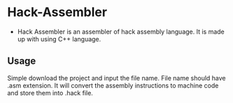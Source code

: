 # Hack-Assembler
- Hack Assembler is an assembler of hack assembly language. It is made up with using C++ language.
## Usage
Simple download the project and input the file name. File name should have .asm extension. It will convert the assembly instructions to machine code and store them into .hack file.
